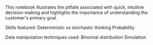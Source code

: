 This notebook illustrates the pitfalls associated with quick, intuitive decision-making and highlights the importance of understanding the customer's primary goal.

Skills featured:
Deterministic vs stochastic thinking
Probability

Data manipulation techniques used:
Binomial distribution
Simulation